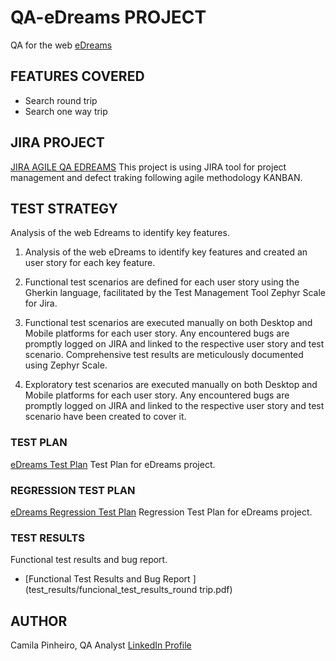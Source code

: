# QA-eDreams PROJECT
QA for the web
[eDreams](https://githubproject.com)

## FEATURES COVERED
* Search round trip
* Search one way trip

## JIRA PROJECT
[JIRA AGILE QA EDREAMS](https://camilaqa.atlassian.net/jira/software/projects/QE/boards/2)
This project is using JIRA tool for project management and defect traking following agile methodology KANBAN.

## TEST STRATEGY
Analysis of the web Edreams to identify key features.

1. Analysis of the web eDreams to identify key features and created an user story for each key feature.

2. Functional test scenarios are defined for each user story using the Gherkin language, facilitated by the Test Management Tool Zephyr Scale for Jira.

3. Functional test scenarios are executed manually on both Desktop and Mobile platforms for each user story. Any encountered bugs are promptly logged on JIRA and linked to the respective user story and test scenario. Comprehensive test results are meticulously documented using Zephyr Scale.

4. Exploratory test scenarios are executed manually on both Desktop and Mobile platforms for each user story. Any encountered bugs are promptly logged on JIRA and linked to the respective user story and test scenario have been created to cover it.


### TEST PLAN
[eDreams Test Plan](/test_plan/funcional_test_plan_and_bdd_coverage.pdf)
Test Plan for eDreams project.

### REGRESSION TEST PLAN
[eDreams Regression Test Plan](/test_results/)
Regression Test Plan for eDreams project.

### TEST RESULTS
Functional test results and bug report.
* [Functional Test Results and Bug Report ](test_results/funcional_test_results_round trip.pdf)


## AUTHOR
Camila Pinheiro, QA Analyst
[LinkedIn Profile](https://www.linkedin.com/in/camila-pinheiro-ab6625b1/)

